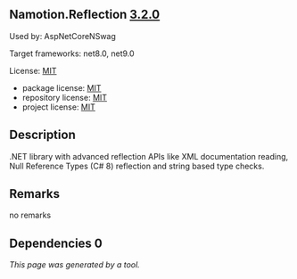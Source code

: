 Namotion.Reflection [3.2.0](https://www.nuget.org/packages/Namotion.Reflection/3.2.0)
--------------------

Used by: AspNetCoreNSwag

Target frameworks: net8.0, net9.0

License: [MIT](../../../../licenses/mit) 

- package license: [MIT](https://licenses.nuget.org/MIT) 
- repository license: [MIT](https://github.com/RicoSuter/Namotion.Reflection.git) 
- project license: [MIT](https://github.com/RicoSuter/Namotion.Reflection) 

Description
-----------
.NET library with advanced reflection APIs like XML documentation reading, Null Reference Types (C# 8) reflection and string based type checks.

Remarks
-----------
no remarks


Dependencies 0
-----------


*This page was generated by a tool.*